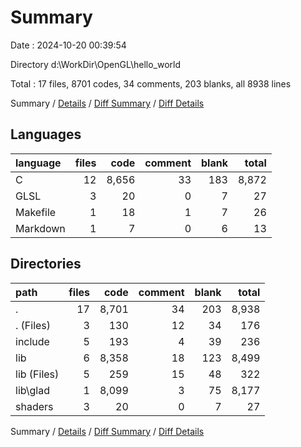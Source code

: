 # Summary

Date : 2024-10-20 00:39:54

Directory d:\\WorkDir\\OpenGL\\hello_world

Total : 17 files,  8701 codes, 34 comments, 203 blanks, all 8938 lines

Summary / [Details](details.md) / [Diff Summary](diff.md) / [Diff Details](diff-details.md)

## Languages
| language | files | code | comment | blank | total |
| :--- | ---: | ---: | ---: | ---: | ---: |
| C | 12 | 8,656 | 33 | 183 | 8,872 |
| GLSL | 3 | 20 | 0 | 7 | 27 |
| Makefile | 1 | 18 | 1 | 7 | 26 |
| Markdown | 1 | 7 | 0 | 6 | 13 |

## Directories
| path | files | code | comment | blank | total |
| :--- | ---: | ---: | ---: | ---: | ---: |
| . | 17 | 8,701 | 34 | 203 | 8,938 |
| . (Files) | 3 | 130 | 12 | 34 | 176 |
| include | 5 | 193 | 4 | 39 | 236 |
| lib | 6 | 8,358 | 18 | 123 | 8,499 |
| lib (Files) | 5 | 259 | 15 | 48 | 322 |
| lib\\glad | 1 | 8,099 | 3 | 75 | 8,177 |
| shaders | 3 | 20 | 0 | 7 | 27 |

Summary / [Details](details.md) / [Diff Summary](diff.md) / [Diff Details](diff-details.md)